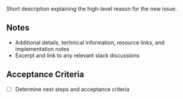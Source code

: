 Short description explaining the high-level reason for the new issue.

## Notes

- Additional details, technical information, resource links, and implementation notes
- Excerpt and link to any relevant slack discussions

## Acceptance Criteria

- [ ] Determine next steps and acceptance criteria
